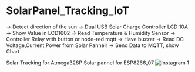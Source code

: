 # SolarPanel_Tracking_IoT

-> Detect direction of the sun
-> Dual USB Solar Charge Controller LCD 10A
-> Show Value in LCD1602
-> Read Temperature & Humidity Sensor
-> Controller Relay with button or node-red mqtt
-> Have buzzer 
-> Read DC Voltage,Current,Power from Solar Pannelr 
-> Send Data to MQTT, show Chart 

Solar Tracking for Atmega328P
Solar pannel for ESP8266_07
![Instagram 1](https://raw.githubusercontent.com/baobon/SolarPannel_Tracking_IoT/master/image/screen1.png)

